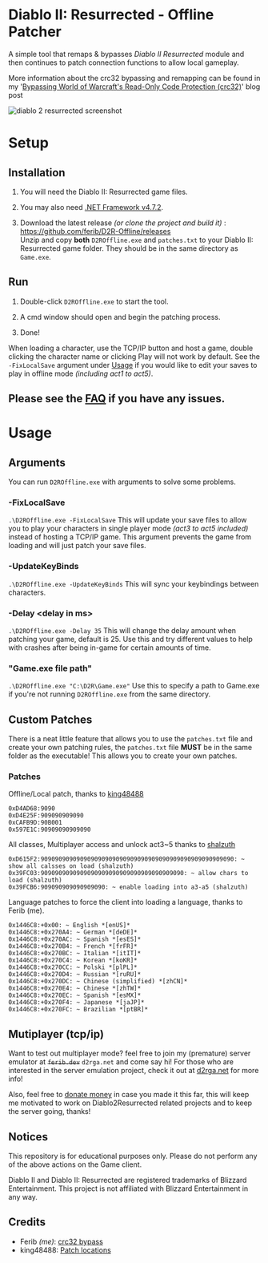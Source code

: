 # Diablo II: Resurrected - Offline Patcher

A simple tool that remaps & bypasses *Diablo II Resurrected* module and then continues to patch connection functions to allow local gameplay. 

More information about the crc32 bypassing and remapping can be found in my '[Bypassing World of Warcraft's Read-Only Code Protection (crc32)](https://ferib.dev/blog.php?l=post/Bypassing_World_of_Warcraft_Crc32_Integrity_Checks)' blog post

![diablo 2 resurrected screenshot](https://github.com/ferib/D2R-Offline/blob/master/img/weird_group_flex.jpg?raw=true)

# Setup
## Installation


1. You will need the Diablo II: Resurrected game files.

1. You may also need [.NET Framework v4.7.2](https://dotnet.microsoft.com/download/dotnet-framework/thank-you/net472-web-installer).

1. Download the latest release *(or clone the project and build it)* :  
https://github.com/ferib/D2R-Offline/releases  
Unzip and copy **both** `D2ROffline.exe` and `patches.txt` to your Diablo II: Resurrected game folder. They should be in the same directory as `Game.exe`.

## Run

1. Double-click `D2ROffline.exe` to start the tool.

1. A cmd window should open and begin the patching process.

1. Done!

When loading a character, use the TCP/IP button and host a game, double clicking the character name or clicking Play will not work by default. See the `-FixLocalSave` argument under [Usage](#Usage) if you would like to edit your saves to play in offline mode *(including act1 to act5)*.

## Please see the [FAQ](FAQ.md) if you have any issues.

# Usage

## Arguments
You can run `D2ROffline.exe` with arguments to solve some problems.

### -FixLocalSave
`.\D2ROffline.exe -FixLocalSave` This will update your save files to allow you to play your characters in single player mode *(act3 to act5 included)* instead of hosting a TCP/IP game. This argument prevents the game from loading and will just patch your save files.

### -UpdateKeyBinds
`.\D2ROffline.exe -UpdateKeyBinds` This will sync your keybindings between characters.

### -Delay \<delay in ms>
`.\D2ROffline.exe -Delay 35` This will change the delay amount when patching your game, default is 25. Use this and try different values to help with crashes after being in-game for certain amounts of time.

### "Game.exe file path"
`.\D2ROffline.exe "C:\D2R\Game.exe"` Use this to specify a path to Game.exe if you're not running `D2ROffline.exe` from the same directory.

## Custom Patches

There is a neat little feature that allows you to use the `patches.txt` file and create your own patching rules, the `patches.txt` file **MUST** be in the same folder as the executable!
This allows you to create your own patches.

### Patches

Offline/Local patch, thanks to [king48488](https://www.ownedcore.com/forums/diablo-2-resurrected/diablo-2-resurrected-bots-programs/940315-some-basic-offsets-let-you-play-offline.html)
```
0xD4AD68:9090
0xD4E25F:909090909090
0xCAFB9D:90B001
0x597E1C:90909090909090
```

All classes, Multiplayer access and unlock act3~5 thanks to [shalzuth]()
```
0xD615F2:909090909090909090909090909090909090909090909090909090: ~ show all calsses on load (shalzuth)
0x39FC03:9090909090909090909090909090909090909090: ~ allow chars to load (shalzuth)
0x39FCB6:909090909090909090: ~ enable loading into a3-a5 (shalzuth)
```

Language patches to force the client into loading a language, thanks to Ferib (me).
```
0x1446C8:+0x00: ~ English *[enUS]*
0x1446C8:+0x270A4: ~ German *[deDE]*
0x1446C8:+0x270AC: ~ Spanish *[esES]*
0x1446C8:+0x270B4: ~ French *[frFR]*
0x1446C8:+0x270BC: ~ Italian *[itIT]*
0x1446C8:+0x270C4: ~ Korean *[koKR]*
0x1446C8:+0x270CC: ~ Polski *[plPL]*
0x1446C8:+0x270D4: ~ Russian *[ruRU]*
0x1446C8:+0x270DC: ~ Chinese (simplified) *[zhCN]*
0x1446C8:+0x270E4: ~ Chinese *[zhTW]*
0x1446C8:+0x270EC: ~ Spanish *[esMX]*
0x1446C8:+0x270F4: ~ Japanese *[jaJP]*
0x1446C8:+0x270FC: ~ Brazilian *[ptBR]*
```

## Mutiplayer (tcp/ip)
Want to test out multiplayer mode? feel free to join my (premature) server emulator at ~~`ferib.dev`~~ `d2rga.net` and come say hi!
For those who are interested in the server emulation project, check it out at [d2rga.net](http://d2rga.net) for more info!

Also, feel free to [donate money](https://github.com/sponsors/ferib) in case you made it this far, this will keep me motivated to work on Diablo2Resurrected related projects and to keep the server going, thanks!

## Notices
This repository is for educational purposes only. 
Please do not perform any of the above actions on the Game client.

Diablo II and Diablo II: Resurrected are registered trademarks of Blizzard Entertainment. 
This project is not affiliated with Blizzard Entertainment in any way.


## Credits
 - Ferib *(me)*: [crc32 bypass](https://ferib.dev/blog.php?l=post/Bypassing_World_of_Warcraft_Crc32_Integrity_Checks)
 - king48488: [Patch locations](https://www.ownedcore.com/forums/diablo-2-resurrected/diablo-2-resurrected-bots-programs/940315-some-basic-offsets-let-you-play-offline.html)
